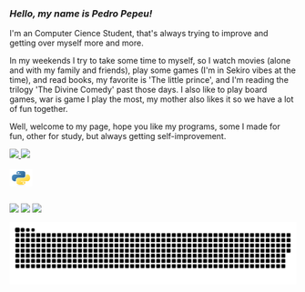 <head><i><h3>Hello, my name is Pedro Pepeu!</h3></i></head>
<p>
  I'm an Computer Cience Student, that's always trying to improve and getting over myself more and more.
  
  In my weekends I try to take some time to myself, so I watch movies (alone and with my family and friends), play some games (I'm in Sekiro vibes at the time), and     read books, my favorite is 'The little prince', and I'm reading the trilogy 'The Divine Comedy' past those days. I also like to play board games, war is game I play   the most, my mother also likes it so we have a lot of fun together.
  
  Well, welcome to my page, hope you like my programs, some I made for fun, other for study, but always getting self-improvement.
</p>


<div>
  <a href="https://github.com/PedroPepeu">
  <img height="180em" src="https://github-readme-stats.vercel.app/api?username=PedroPepeu&show_icons=true&theme=dark&include_all_commits=true&count_private=true"/>
  <img height="180em" src="https://github-readme-stats.vercel.app/api/top-langs/?username=PedroPepeu&layout=compact&langs_count=7&theme=dark"/>
</div>

<div style="display: inline_block"><br>
  <img align="center" alt="Rafa-Python" height="30" width="40" src="https://raw.githubusercontent.com/devicons/devicon/master/icons/python/python-original.svg">
</div>

##

</div>
 <a href="https://www.instagram.com/pepeu.freitas/" target="_blank"><img src="https://img.shields.io/badge/-Instagram-%23E4405F?style=for-the-badge&logo=instagram&logoColor=white" target="_blank"></a>
 <a href="https://twitter.com/Pedro_Pepeu01" target="_blank"><img src="https://img.shields.io/badge/Twitter-1DA1F2?style=for-the-badge&logo=twitter&logoColor=white" target="_blank"></a> 
 <a href="https://www.reddit.com/user/_peu" target="_blank"><img src="https://img.shields.io/badge/Reddit-FF4500?style=for-the-badge&logo=reddit&logoColor=white" target="_blank"></a> 
</div>

![Snake animation](https://github.com/PedroPepeu/PedroPepeu/blob/output/github-contribution-grid-snake.svg)

</div>
